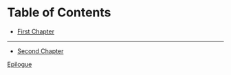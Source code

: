 # Table of Contents

* [First Chapter](chapter1.md)

---

* [Second Chapter](chapter2.md)

[Epilogue](epilogue.md)